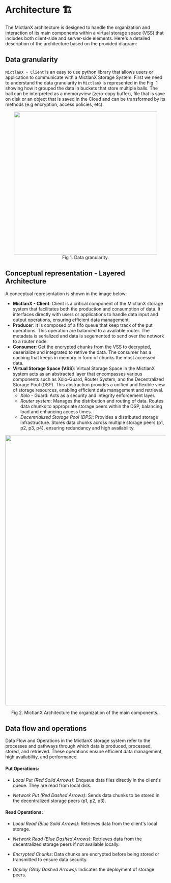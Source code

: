# Architecture 🏗️
The MictlanX architecture is designed to handle the organization and interaction of its main components within a virtual storage space (VSS) that includes both client-side and server-side elements. Here's a detailed description of the architecture based on the provided diagram:

## Data granularity 

```MictlanX - Client``` is an easy to use python library that allows users or application to communicate with a MictlanX Storage System. First we need to understand the data granularity in ```MictlanX``` is represented in the Fig. 1  showing how it grouped the data in buckets that store multiple balls. The ball can be interpreted as a memoryview (zero-copy buffer), file that is save on disk or an object that is saved in the Cloud and can be transformed by its methods (e.g encryption, access policies, etc).

<!-- can be an entire file or chunks that are pieces of data. -->

<div align="center">
  <div>
	<img width="450" src="/assets/02.png" />
  </div>
  <div align="center">
	<span>Fig 1. Data granularity.</span>
  </div>
</div>

## Conceptual representation - Layered Architecture
A conceptual representation is shown in the image below: 

- **MictlanX - Client**: Client is a critical component of the MictlanX storage system that facilitates both the production and consumption of data. It interfaces directly with users or applications to handle data input and output operations, ensuring efficient data management. 
- **Producer**: It is composed of a fifo queue that keep track of the put operations. This operation are balanced to a available router. The metadata is serialized and data is segemented to send over the network to a router node.
- **Consumer**: Get the encrypted chunks from the VSS to decrypted, deserialize and integrated to retrive the data. The consumer has a caching that keeps in memory in form of chunks the most accessed data.
- **Virtual Storage Space (VSS)**: Virtual Storage Space in the MictlanX system acts as an abstracted layer that encompasses various components such as Xolo-Guard, Router System, and the Decentralized Storage Pool (DSP). This abstraction provides a unified and flexible view of storage resources, enabling efficient data management and retrieval.
	- *Xolo* - Guard:  Acts as a security and integrity enforcement layer.
	- *Router system*: Manages the distribution and routing of data. Routes data chunks to appropriate storage peers within the DSP, balancing load and enhancing access times.
	- *Decentrialized Storage Pool (DPS)*: Provides a distributed storage infrastructure. Stores data chunks across multiple storage peers (p1, p2, p3, p4), ensuring redundancy and high availability.

<p align="center">
  <img width="850" src="/assets/01.png" />
  <div align="center">
	<span>Fig 2. MictlanX Architecture the organization of the main components..</span>
  </div>
</p>

## Data flow and operations
Data Flow and Operations in the MictlanX storage system refer to the processes and pathways through which data is produced, processed, stored, and retrieved. These operations ensure efficient data management, high availability, and performance.


#### Put Operations:
- *Local Put (Red Solid Arrows)*: Enqueue data files directly in the client's queue. They are read from local disk.

- *Network Put (Red Dashed Arrows)*: Sends data chunks to be stored in the decentralized storage peers (p1, p2, p3).
#### Read Operations:
- *Local Read (Blue Solid Arrows)*: Retrieves data from the client's local storage.

- *Network Read (Blue Dashed Arrows)*: Retrieves data from the decentralized storage peers if not available locally.

- *Encrypted Chunks*: Data chunks are encrypted before being stored or transmitted to ensure data security.

- *Deploy (Gray Dashed Arrows)*: Indicates the deployment of storage peers.
